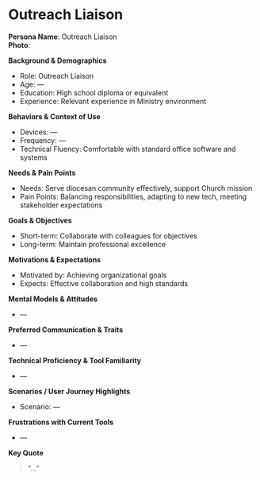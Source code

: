 
# Outreach Liaison

**Persona Name**: Outreach Liaison  
**Photo**:  

**Background & Demographics**  
- Role: Outreach Liaison  
- Age: —  
- Education: High school diploma or equivalent  
- Experience: Relevant experience in Ministry environment  

**Behaviors & Context of Use**  
- Devices: —  
- Frequency: —  
- Technical Fluency: Comfortable with standard office software and systems  

**Needs & Pain Points**  
- Needs: Serve diocesan community effectively, support Church mission  
- Pain Points: Balancing responsibilities, adapting to new tech, meeting stakeholder expectations  

**Goals & Objectives**  
- Short-term: Collaborate with colleagues for objectives  
- Long-term: Maintain professional excellence  

**Motivations & Expectations**  
- Motivated by: Achieving organizational goals  
- Expects: Effective collaboration and high standards  

**Mental Models & Attitudes**  
- —  

**Preferred Communication & Traits**  
- —  

**Technical Proficiency & Tool Familiarity**  
- —  

**Scenarios / User Journey Highlights**  
- Scenario: —  

**Frustrations with Current Tools**  
- —  

**Key Quote**  
> "…"  